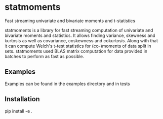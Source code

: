 # statmoments
Fast streaming univariate and bivariate moments and t-statistics

statmoments is a library for fast streaming computation of univariate and bivariate moments and statistics. It allows finding variance, skewness and kurtosis as well as covariance, coskewness and cokurtosis. Along with that it can compute Welch's t-test statistics for (co-)moments of data split in sets. statmoments used BLAS matrix computation for data provided in batches to perform as fast as possible.

## Examples
Examples can be found in the examples directory and in tests

## Installation
pip install -e .
